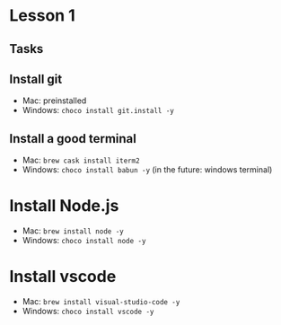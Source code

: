 # Lesson 1

## Tasks

## Install git
* Mac: preinstalled
* Windows: `choco install git.install -y`

## Install a good terminal
* Mac: `brew cask install iterm2`
* Windows: `choco install babun -y` (in the future: windows terminal)

# Install Node.js
* Mac: `brew install node -y`
* Windows: `choco install node -y` 

# Install vscode
* Mac: `brew install visual-studio-code -y`
* Windows: `choco install vscode -y`

